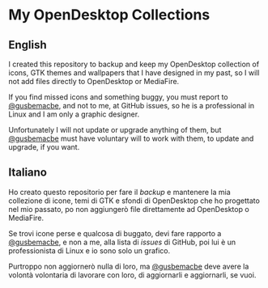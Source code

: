 # My OpenDesktop Collections

## English

I created this repository to backup and keep my OpenDesktop collection of icons, GTK themes and wallpapers that I have designed in my past, so I will not add files directly to OpenDesktop or MediaFire. 

If you find missed icons and something buggy, you must report to [@gusbemacbe](https://github.com/gusbemacbe), and not to me, at GitHub issues, so he is a professional in Linux and I am only a graphic designer. 

Unfortunately I will not update or upgrade anything of them, but [@gusbemacbe](https://github.com/gusbemacbe) must have voluntary will to work with them, to update and upgrade, if you want. 

## Italiano

Ho creato questo repositorio per fare il *backup* e mantenere la mia collezione di icone, temi di GTK e sfondi di OpenDesktop che ho progettato nel mio passato, po non aggiungerò file direttamente ad OpenDesktop o MediaFire.

Se trovi icone perse e qualcosa di buggato, devi fare rapporto a [@gusbemacbe](https://github.com/gusbemacbe), e non a me, alla lista di *issues* di GitHub, poi lui è un professionista di Linux e io sono solo un grafico.

Purtroppo non aggiornerò nulla di loro, ma [@gusbemacbe](https://github.com/gusbemacbe) deve avere la volontà volontaria di lavorare con loro, di aggiornarli e aggiornarli, se vuoi.
